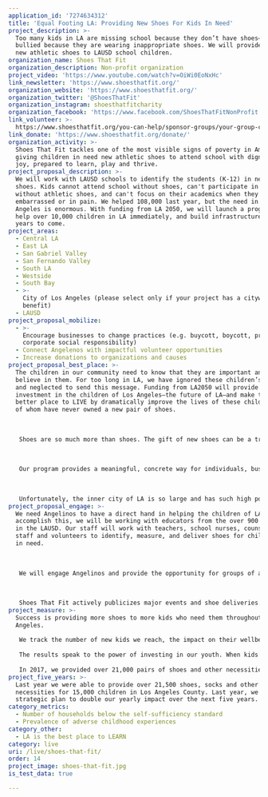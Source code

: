 ```yaml
---
application_id: '7274634312'
title: 'Equal Footing LA: Providing New Shoes For Kids In Need'
project_description: >-
  Too many kids in LA are missing school because they don’t have shoes—or being
  bullied because they are wearing inappropriate shoes. We will provide brand
  new athletic shoes to LAUSD school children.
organization_name: Shoes That Fit
organization_description: Non-profit organization
project_video: 'https://www.youtube.com/watch?v=OiWi0EoNxHc'
link_newsletter: 'https://www.shoesthatfit.org/'
organization_website: 'https://www.shoesthatfit.org/'
organization_twitter: '@ShoesThatFit'
organization_instagram: shoesthatfitcharity
organization_facebook: 'https://www.facebook.com/ShoesThatFitNonProfit'
link_volunteer: >-
  https://www.shoesthatfit.org/you-can-help/sponsor-groups/your-group-can-make-a-difference/
link_donate: 'https://www.shoesthatfit.org/donate/'
organization_activity: >-
  Shoes That Fit tackles one of the most visible signs of poverty in America by
  giving children in need new athletic shoes to attend school with dignity and
  joy, prepared to learn, play and thrive.
project_proposal_description: >-
  We will work with LAUSD schools to identify the students (K-12) in need of
  shoes. Kids cannot attend school without shoes, can't participate in PE
  without athletic shoes, and can't focus on their academics when they are
  embarrassed or in pain. We helped 108,000 last year, but the need in Los
  Angeles is enormous. With funding from LA 2050, we will launch a program to
  help over 10,000 children in LA immediately, and build infrastructure for
  years to come.
project_areas:
  - Central LA
  - East LA
  - San Gabriel Valley
  - San Fernando Valley
  - South LA
  - Westside
  - South Bay
  - >-
    City of Los Angeles (please select only if your project has a citywide
    benefit)
  - LAUSD
project_proposal_mobilize:
  - >-
    Encourage businesses to change practices (e.g. buycott, boycott, promote
    corporate social responsibility)
  - Connect Angelenos with impactful volunteer opportunities
  - Increase donations to organizations and causes
project_proposal_best_place: >-
  The children in our community need to know that they are important and we
  believe in them. For too long in LA, we have ignored these children’s needs
  and neglected to send this message. Funding from LA2050 will provide a direct
  investment in the children of Los Angeles—the future of LA—and make the city a
  better place to LIVE by dramatically improve the lives of these children, many
  of whom have never owned a new pair of shoes. 
   
   
   
   Shoes are so much more than shoes. The gift of new shoes can be a transformative experience for young children, many of whom have never received a new box of anything before, certainly not expensive shoes. With the support of their community, children grow to be better citizens—better Angelinos. This sentiment is best captured in the following thank you note: “Thank you so much for the shoes you are giving me. This is amazing what you are doing... You are going to make a lot of kids happy and you are showing me what kind of person I want to be when I grow up.” 
   
   
   
   Our program provides a meaningful, concrete way for individuals, businesses, and community organizations to make a real difference in what can often seem an overwhelming problem—child poverty. We believe that most people want to make a difference but feel overwhelmed by the sheer scale of the problems we face. Shoes That Fit offers a solution by connecting people to schools in their own backyards; we operate wherever we have people who want to make a difference. Year after year, our volunteers return to help schools in their own neighborhoods, often increasing their support and buying more shoes for more kids. Helping children empowers our volunteers, provides a sense of pride in their community, and empowers them to make a real impact on the daily life of children in need. Ultimately, it creates a more engaged community, and a better LA. 
   
   
   
   Unfortunately, the inner city of LA is so large and has such high poverty rates that it does not have the number of local support groups we find in other communities. Yet Southern California has an enormous concentration of wealth and social conscience. Being based in Southern California, our number one goal is to increase the number of children we reach in Los Angeles so that we create a more thriving community now and for future generations. Together, we can inspire the next generation of Angelinos through the simple gift of a new pair of shoes.
project_proposal_engage: >-
  We need Angelinos to have a direct hand in helping the children of LA. To
  accomplish this, we will be working with educators from the over 900 schools
  in the LAUSD. Our staff will work with teachers, school nurses, counselors,
  staff and volunteers to identify, measure, and deliver shoes for children most
  in need. 
   
   
   
   We will engage Angelinos and provide the opportunity for groups of any kind—churches, businesses, book clubs, families and friends—to start their own Shoes That Fit chapters. By starting a local chapter, groups can work with Shoes That Fit staff, who will liaise with local schools in the community so those groups can get shoes to the kids that need them most. Angelinos want to help—we know there is a problem with child poverty—but often don’t know where to begin. We offer that opportunity for those who want to make a difference.
   
   
   
   Shoes That Fit actively publicizes major events and shoe deliveries. With the help of celebrities, professional athletes and coaches, and the many sponsor groups we work with, we have received local and national media coverage. These efforts have helped inspire new sponsor groups to fund shoes for schools in their own neighborhoods, wherever that may be. We will continue to work with local media outlets, like KTLA, to broadcast the work that so many Angelinos are doing to make the difference in the lives of children through a new pair of shoes, so that they attend school with their classmates with dignity, able to learn, play and thrive.
project_measure: >-
  Success is providing more shoes to more kids who need them throughout Los
  Angeles.
   
   We track the number of new kids we reach, the impact on their wellbeing, and our ability to activate sustained groups within the community to work on behalf of children well into the future. We survey the teachers and volunteers who identify the children, and observe how transformative a new pair of shoes can be.
   
   The results speak to the power of investing in our youth. When kids get new shoes, teachers report improved attendance, increased participation in the classroom and in PE; but above all, over 84% of the teachers report increased self-esteem in the kids who receive new shoes—sometimes the only new thing they have ever received. For kids, shoes are so much more than shoes—they give hope, self-confidence, and dignity. This is reflected first hand in the thank you notes we receive year after year, one student writing: “Thank you so much for donating shoes to me. I feel really good… because the other pair I have hurts when I walk. Your gift to me will help me play games better and do better in school because I won’t go into school feeling bad about how dirty my shoes are.”
   
   In 2017, we provided over 21,000 pairs of shoes and other necessities to 15,000 children at 420 schools in Los Angeles County alone. With LA 2050 funding we can immediately serve another 10,000 kids in LA and build an infrastructure for years to come.
project_five_years: >-
  Last year we were able to provide over 21,500 shoes, socks and other
  necessities for 15,000 children in Los Angeles County. Last year, we adopted a
  strategic plan to double our yearly impact over the next five years.
category_metrics:
  - Number of households below the self-sufficiency standard
  - Prevalence of adverse childhood experiences
category_other:
  - LA is the best place to LEARN
category: live
uri: /live/shoes-that-fit/
order: 14
project_image: shoes-that-fit.jpg
is_test_data: true

---
```

